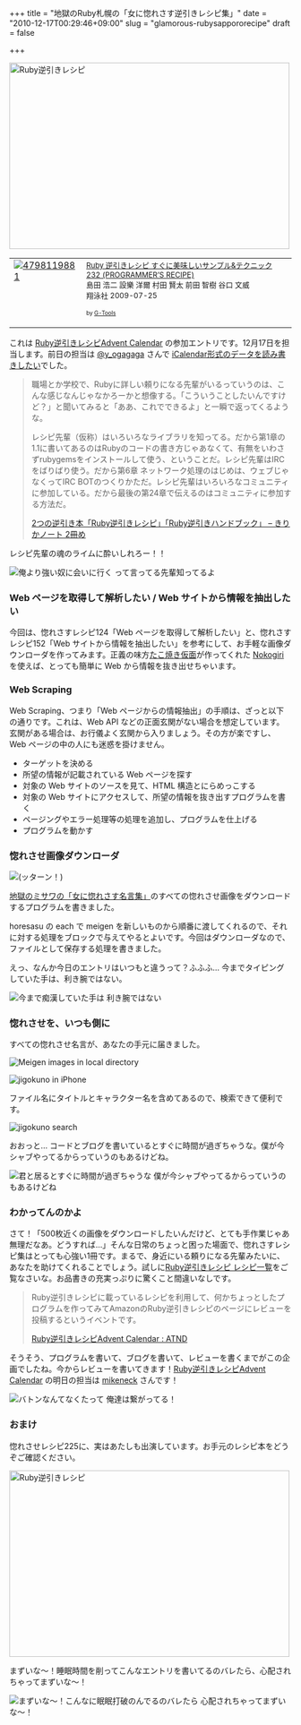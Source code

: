 +++
title = "地獄のRuby札幌の「女に惚れさす逆引きレシピ集」"
date = "2010-12-17T00:29:46+09:00"
slug = "glamorous-rubysappororecipe"
draft = false

+++

<p><a href="http://www.flickr.com/photos/june29/3754062374/" title="Ruby逆引きレシピ by june29, on Flickr"><img src="http://farm4.static.flickr.com/3500/3754062374_52a16473df.jpg" width="500" height="333" alt="Ruby逆引きレシピ" /></a></p>
<table  border="0" cellpadding="5">
<tr>
<td valign="top"><a href="http://www.amazon.co.jp/%E9%80%86%E5%BC%95%E3%81%8D%E3%83%AC%E3%82%B7%E3%83%94-%E3%81%99%E3%81%90%E3%81%AB%E7%BE%8E%E5%91%B3%E3%81%97%E3%81%84%E3%82%B5%E3%83%B3%E3%83%97%E3%83%AB-%E3%83%86%E3%82%AF%E3%83%8B%E3%83%83%E3%82%AF-PROGRAMMER%E2%80%99S-RECIPE/dp/4798119881%3FSubscriptionId%3D15SMZCTB9V8NGR2TW082%26tag%3Dcameralady-22%26linkCode%3Dxm2%26camp%3D2025%26creative%3D165953%26creativeASIN%3D4798119881" target="_top"><img src="http://ecx.images-amazon.com/images/I/51d%2BTTZruOL._SL160_.jpg" border="0" alt="4798119881" /></a></td>
<td valign="top"><font size="-1"><a href="http://www.amazon.co.jp/%E9%80%86%E5%BC%95%E3%81%8D%E3%83%AC%E3%82%B7%E3%83%94-%E3%81%99%E3%81%90%E3%81%AB%E7%BE%8E%E5%91%B3%E3%81%97%E3%81%84%E3%82%B5%E3%83%B3%E3%83%97%E3%83%AB-%E3%83%86%E3%82%AF%E3%83%8B%E3%83%83%E3%82%AF-PROGRAMMER%E2%80%99S-RECIPE/dp/4798119881%3FSubscriptionId%3D15SMZCTB9V8NGR2TW082%26tag%3Dcameralady-22%26linkCode%3Dxm2%26camp%3D2025%26creative%3D165953%26creativeASIN%3D4798119881" target="_top">Ruby 逆引きレシピ すぐに美味しいサンプル&#038;テクニック 232 (PROGRAMMER’S RECIPE)</a><img src="http://www.assoc-amazon.jp/e/ir?t=cameralady-22&#038;l=ur2&#038;o=9" width="1" height="1" style="border: none;" alt="" /><br />島田 浩二 設樂 洋爾 村田 賢太 前田 智樹 谷口 文威 <br />翔泳社  2009-07-25</p>
<p></font><font size="-2">by <a href="http://www.goodpic.com/mt/aws/index.html" >G-Tools</a></font></td>
</tr>
</table>
<p>これは <a href="http://atnd.org/events/10901" title="Ruby逆引きレシピAdvent Calendar : ATND">Ruby逆引きレシピAdvent Calendar</a> の参加エントリです。12月17日を担当します。前日の担当は <a href="http://twitter.com/y_ogagaga" title="おが (y_ogagaga) on Twitter">@y_ogagaga</a> さんで <a href="http://ogagaga.blog19.fc2.com/blog-date-20101216.html" title="iCalendar形式のデータを読み書きしたい">iCalendar形式のデータを読み書きしたい</a>でした。</p>
<blockquote><p>
職場とか学校で、Rubyに詳しい頼りになる先輩がいるっていうのは、こんな感じなんじゃなかろーかと想像する。「こういうことしたいんですけど？」と聞いてみると「ああ、これでできるよ」と一瞬で返ってくるような。</p>
<p>レシピ先輩（仮称）はいろいろなライブラリを知ってる。だから第1章の1.1に書いてあるのはRubyのコードの書き方じゃあなくて、有無をいわさずrubygemsをインストールして使う、ということだ。レシピ先輩はIRCをばりばり使う。だから第6章 ネットワーク処理のはじめは、ウェブじゃなくってIRC BOTのつくりかただ。レシピ先輩はいろいろなコミュニティに参加している。だから最後の第24章で伝えるのはコミュニティに参加する方法だ。</p>
<p><a class="quote" href="http://d.hatena.ne.jp/kimuraw/20090724/p1" title="2つの逆引き本「Ruby逆引きレシピ」「Ruby逆引きハンドブック」 - きりかノート 2冊め">2つの逆引き本「Ruby逆引きレシピ」「Ruby逆引きハンドブック」 &#8211; きりかノート 2冊め</a>
</p></blockquote>
<p>レシピ先輩の魂のライムに酔いしれろー！！</p>
<p><img src="http://jigokuno.img.jugem.jp/20090613_1265732.gif" alt="俺より強い奴に会いに行く って言ってる先輩知ってるよ" /></p>
<h3>Web ページを取得して解析したい / Web サイトから情報を抽出したい</h3>
<p>今回は、惚れさすレシピ124「Web ページを取得して解析したい」と、惚れさすレシピ152「Web サイトから情報を抽出したい」を参考にして、お手軽な画像ダウンローダを作ってみます。正義の味方<a href="http://twitter.com/tenderlove" title="Aaron Patterson (tenderlove) on Twitter">たこ焼き仮面</a>が作ってくれた <a href="http://nokogiri.org/" title="Nokogiri">Nokogiri</a> を使えば、とっても簡単に Web から情報を抜き出せちゃいます。</p>
<h3>Web Scraping</h3>
<p>Web Scraping、つまり「Web ページからの情報抽出」の手順は、ざっと以下の通りです。これは、Web API などの正面玄関がない場合を想定しています。玄関がある場合は、お行儀よく玄関から入りましょう。その方が楽ですし、Web ページの中の人にも迷惑を掛けません。</p>
<ul>
<li>ターゲットを決める</li>
<li>所望の情報が記載されている Web ページを探す</li>
<li>対象の Web サイトのソースを見て、HTML 構造とにらめっこする</li>
<li>対象の Web サイトにアクセスして、所望の情報を抜き出すプログラムを書く</li>
<li>ページングやエラー処理等の処理を追加し、プログラムを仕上げる</li>
<li>プログラムを動かす</li>
</ul>
<h3>惚れさせ画像ダウンローダ</h3>
<p><img src="http://jigokuno.img.jugem.jp/20100218_1708335.gif" alt="(ッターン！)" /></p>
<p><a href="http://jigokuno.com/" title="地獄のミサワの「女に惚れさす名言集」">地獄のミサワの「女に惚れさす名言集」</a>のすべての惚れさせ画像をダウンロードするプログラムを書きました。</p>
<p><script src="https://gist.github.com/743581.js?file=jigokuno.rb"></script></p>
<p><script src="https://gist.github.com/743581.js?file=downloader.rb"></script></p>
<p>horesasu の each で meigen を新しいものから順番に渡してくれるので、それに対する処理をブロックで与えてやるとよいです。今回はダウンローダなので、ファイルとして保存する処理を書きました。</p>
<p>えっ、なんか今日のエントリはいつもと違うって？ふふふ… 今までタイピングしていた手は、利き腕ではない。</p>
<p><img src="http://jigokuno.img.jugem.jp/20090211_903175.gif" alt="今まで痴漢していた手は 利き腕ではない" /></p>
<h3>惚れさせを、いつも側に</h3>
<p>すべての惚れさせ名言が、あなたの手元に届きました。</p>
<p><img src="http://img.skitch.com/20101215-jfx4k6dj9j2iha8bdfibp47unr.png" alt="Meigen images in local directory" /></p>
<p><img src="http://img.skitch.com/20101216-j3w2qqc1fgyjcjw6cxfmst686t.png" alt="jigokuno in iPhone" /></p>
<p>ファイル名にタイトルとキャラクター名を含めてあるので、検索できて便利です。</p>
<p><img src="http://img.skitch.com/20101215-1kuw92xy2xn92d57n9ta3b2k4u.png" alt="jigokuno search" /></p>
<p>おおっと… コードとブログを書いているとすぐに時間が過ぎちゃうな。僕が今シャブやってるからっていうのもあるけどね。</p>
<p><img src="http://jigokuno.img.jugem.jp/20100128_1680362.gif" alt="君と居るとすぐに時間が過ぎちゃうな 僕が今シャブやってるからっていうのもあるけどね" /></p>
<h3>わかってんのかよ</h3>
<p>さて！「500枚近くの画像をダウンロードしたいんだけど、とても手作業じゃあ無理だなあ。どうすれば…」そんな日常のちょっと困った場面で、惚れさすレシピ集はとっても心強い1冊です。まるで、身近にいる頼りになる先輩みたいに、あなたを助けてくれることでしょう。試しに<a href="http://www.rubysappororecipe.com/toc.html" title="Ruby逆引きレシピ レシピ一覧">Ruby逆引きレシピ レシピ一覧</a>をご覧なさいな。お品書きの充実っぷりに驚くこと間違いなしです。</p>
<blockquote><p>
Ruby逆引きレシピに載っているレシピを利用して、何かちょっとしたプログラムを作ってみてAmazonのRuby逆引きレシピのページにレビューを投稿するというイベントです。</p>
<p><a class="quote" href="http://atnd.org/events/10901" title="Ruby逆引きレシピAdvent Calendar : ATND">Ruby逆引きレシピAdvent Calendar : ATND</a>
</p></blockquote>
<p>そうそう、プログラムを書いて、ブログを書いて、レビューを書くまでがこの企画でしたね。今からレビューを書いてきます！<a href="http://atnd.org/events/10901" title="Ruby逆引きレシピAdvent Calendar : ATND">Ruby逆引きレシピAdvent Calendar</a> の明日の担当は <a href="http://atnd.org/users/show/49937" title="mikeneckさんのマイページ : ATND">mikeneck</a> さんです！</p>
<p><img src="http://jigokuno.img.jugem.jp/20100119_1668191.gif" alt="バトンなんてなくたって 俺達は繋がってる！" /></p>
<h3>おまけ</h3>
<p>惚れさせレシピ225に、実はあたしも出演しています。お手元のレシピ本をどうぞご確認ください。</p>
<p><a href="http://www.flickr.com/photos/june29/3779451345/" title="Ruby逆引きレシピ by june29, on Flickr"><img src="http://farm4.static.flickr.com/3464/3779451345_2f7e9bc942.jpg" width="500" height="333" alt="Ruby逆引きレシピ" /></a></p>
<p>まずいな〜！睡眠時間を削ってこんなエントリを書いてるのバレたら、心配されちゃってまずいな〜！</p>
<p><img src="http://jigokuno.img.jugem.jp/20091027_1540250.gif" alt="まずいな〜！こんなに眠眠打破のんでるのバレたら 心配されちゃってまずいな〜！" /></p>
